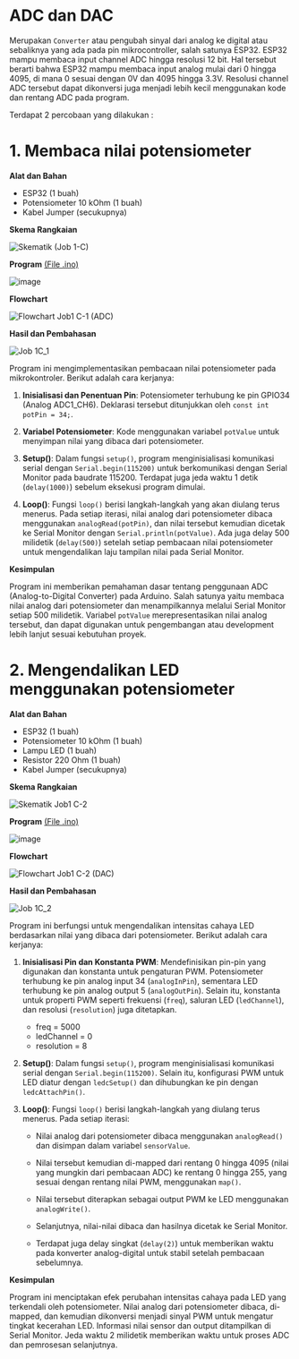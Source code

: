 # ADC dan DAC
Merupakan `Converter` atau pengubah sinyal dari analog ke digital atau sebaliknya yang ada pada pin mikrocontroller, salah satunya ESP32. ESP32 mampu membaca input channel ADC hingga resolusi 12 bit. Hal tersebut berarti bahwa ESP32 mampu membaca input analog mulai dari 0 hingga 4095, di mana 0 sesuai dengan 0V dan 4095 hingga 3.3V. Resolusi channel ADC tersebut dapat dikonversi juga menjadi lebih kecil menggunakan kode dan rentang ADC pada program.

Terdapat 2 percobaan yang dilakukan :

# 1. Membaca nilai potensiometer
**Alat dan Bahan**

- ESP32 (1 buah)
- Potensiometer 10 kOhm (1 buah)
- Kabel Jumper (secukupnya)

**Skema Rangkaian**

![Skematik (Job 1-C)](https://github.com/cakjung/Jobsheet-Embedded/assets/128274951/7f9644af-a182-4c4d-9342-5185195e2aa0)

**Program** <a href="https://github.com/cakjung/Jobsheet-Embedded/blob/main/Jobsheet%201/C%20(ADC%20dan%20DAC)/ADC/ADC.ino">(File .ino)</a>

![image](https://github.com/cakjung/Jobsheet-Embedded/assets/128274951/ffdb1e7d-1637-4247-a33b-fa523157af9c)

**Flowchart**

![Flowchart Job1 C-1 (ADC)](https://github.com/cakjung/Jobsheet-Embedded/assets/128274951/723f507e-aaea-448b-9246-61b69f6be7af)

**Hasil dan Pembahasan**

![Job 1C_1](https://github.com/cakjung/Jobsheet-Embedded/assets/128274951/81a36f2f-6bc4-470b-9d09-ecd7f8394ac6)

Program ini mengimplementasikan pembacaan nilai potensiometer pada mikrokontroler. Berikut adalah cara kerjanya:

1. **Inisialisasi dan Penentuan Pin**: Potensiometer terhubung ke pin GPIO34 (Analog ADC1_CH6). Deklarasi tersebut ditunjukkan oleh `const int potPin = 34;`.

2. **Variabel Potensiometer**: Kode menggunakan variabel `potValue` untuk menyimpan nilai yang dibaca dari potensiometer.

3. **Setup()**: Dalam fungsi `setup()`, program menginisialisasi komunikasi serial dengan `Serial.begin(115200)` untuk berkomunikasi dengan Serial Monitor pada baudrate 115200. Terdapat juga jeda waktu 1 detik (`delay(1000)`) sebelum eksekusi program dimulai.

4. **Loop()**: Fungsi `loop()` berisi langkah-langkah yang akan diulang terus menerus. Pada setiap iterasi, nilai analog dari potensiometer dibaca menggunakan `analogRead(potPin)`, dan nilai tersebut kemudian dicetak ke Serial Monitor dengan `Serial.println(potValue)`. Ada juga delay 500 milidetik (`delay(500)`) setelah setiap pembacaan nilai potensiometer untuk mengendalikan laju tampilan nilai pada Serial Monitor.

**Kesimpulan**

Program ini memberikan pemahaman dasar tentang penggunaan ADC (Analog-to-Digital Converter) pada Arduino. Salah satunya yaitu membaca nilai analog dari potensiometer dan menampilkannya melalui Serial Monitor setiap 500 milidetik. Variabel `potValue` merepresentasikan nilai analog tersebut, dan dapat digunakan untuk pengembangan atau development lebih lanjut sesuai kebutuhan proyek.

# 2. Mengendalikan LED menggunakan potensiometer
**Alat dan Bahan**

- ESP32 (1 buah)
- Potensiometer 10 kOhm (1 buah)
- Lampu LED (1 buah)
- Resistor 220 Ohm (1 buah)
- Kabel Jumper (secukupnya)

**Skema Rangkaian**

![Skematik Job1 C-2](https://github.com/cakjung/Jobsheet-Embedded/assets/128274951/2820baf8-2f7b-46d5-9df4-b327fdeda1b6)

**Program** <a href="https://github.com/cakjung/Jobsheet-Embedded/blob/main/Jobsheet%201/C%20(ADC%20dan%20DAC)/DAC/DAC.ino">(File .ino)</a>

![image](https://github.com/cakjung/Jobsheet-Embedded/assets/128274951/ff78d7f3-ac32-48f8-89d8-933b36991498)

**Flowchart**

![Flowchart Job1 C-2 (DAC)](https://github.com/cakjung/Jobsheet-Embedded/assets/128274951/30d99a17-33fe-4535-aeb2-125b44cbb49a)

**Hasil dan Pembahasan**

![Job 1C_2](https://github.com/cakjung/Jobsheet-Embedded/assets/128274951/9c818812-d3b9-47f3-b0bd-38ac9e3e75c0)

Program ini berfungsi untuk mengendalikan intensitas cahaya LED berdasarkan nilai yang dibaca dari potensiometer. Berikut adalah cara kerjanya:

1. **Inisialisasi Pin dan Konstanta PWM**: Mendefinisikan pin-pin yang digunakan dan konstanta untuk pengaturan PWM. Potensiometer terhubung ke pin analog input 34 (`analogInPin`), sementara LED terhubung ke pin analog output 5 (`analogOutPin`). Selain itu, konstanta untuk properti PWM seperti frekuensi (`freq`), saluran LED (`ledChannel`), dan resolusi (`resolution`) juga ditetapkan. 

    - freq = 5000
    - ledChannel = 0
    - resolution = 8

2. **Setup()**: Dalam fungsi `setup()`, program menginisialisasi komunikasi serial dengan `Serial.begin(115200)`. Selain itu, konfigurasi PWM untuk LED diatur dengan `ledcSetup()` dan dihubungkan ke pin dengan `ledcAttachPin()`.

3. **Loop()**: Fungsi `loop()` berisi langkah-langkah yang diulang terus menerus. Pada setiap iterasi:

   - Nilai analog dari potensiometer dibaca menggunakan `analogRead()` dan disimpan dalam variabel `sensorValue`.
   
   - Nilai tersebut kemudian di-mapped dari rentang 0 hingga 4095 (nilai yang mungkin dari pembacaan ADC) ke rentang 0 hingga 255, yang sesuai dengan rentang nilai PWM, menggunakan `map()`.
   
   - Nilai tersebut diterapkan sebagai output PWM ke LED menggunakan `analogWrite()`.
   
   - Selanjutnya, nilai-nilai dibaca dan hasilnya dicetak ke Serial Monitor.

   - Terdapat juga delay singkat (`delay(2)`) untuk memberikan waktu pada konverter analog-digital untuk stabil setelah pembacaan sebelumnya.

**Kesimpulan**

Program ini menciptakan efek perubahan intensitas cahaya pada LED yang terkendali oleh potensiometer. Nilai analog dari potensiometer dibaca, di-mapped, dan kemudian dikonversi menjadi sinyal PWM untuk mengatur tingkat kecerahan LED. Informasi nilai sensor dan output ditampilkan di Serial Monitor. Jeda waktu 2 milidetik memberikan waktu untuk proses ADC dan pemrosesan selanjutnya.
